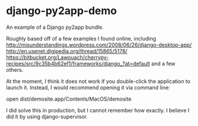 django-py2app-demo
==================

An example of a Django py2app bundle. 

Roughly based off of a few examples I found online, including
http://misunderstandings.wordpress.com/2008/06/26/django-desktop-app/
http://en.usenet.digipedia.org/thread/15865/5178/
https://bitbucket.org/Lawouach/cherrypy-recipes/src/9c35b4b62ef1/frameworks/django_?at=default
and a few others. 

At the moment, I think it does not work if you double-click the application to
launch it. Instead, I would recommend opening it via command line:

open dist/demosite.app/Contents/MacOS/demosite

I did solve this in production, but I cannot remember how exactly. I believe I did it
by using django-supervisor.
